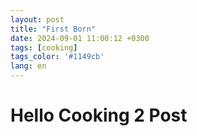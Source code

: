 ```yaml
---
layout: post
title: "First Born"
date: 2024-09-01 11:00:12 +0300
tags: [cooking]
tags_color: '#1149cb'
lang: en
---
```

# Hello Cooking 2 Post 
